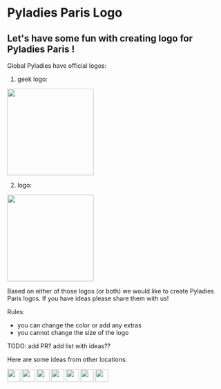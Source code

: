 # Pyladies Paris Logo

## Let's have some fun with creating logo for Pyladies Paris !

Global Pyladies have official logos:

1. geek logo:
<img src="https://github.com/pyladies/pyladies-assets/blob/master/geek/png/pylady_geek_full_standard.png" width="200">

2. logo: 

<img src="https://github.com/pyladies/pyladies-assets/blob/master/wordmark/png/pyladies_wordmark_standard_black.png" width="200">

Based on either of those logos (or both) we would like to create Pyladies Paris logos.
If you have ideas please share them with us!

Rules:

- you can change the color or add any extras
- you cannot change the size of the logo

TODO: add PR? add list with ideas??

Here are some ideas from other locations:

<img src="https://github.com/pyladies/pyladies-assets/blob/master/locations/pyladies_amsterdam_logo.jpeg" width="30">
<img src="https://github.com/pyladies/pyladies-assets/blob/master/locations/pyladies_australia_logo.png" width="30">
<img src="https://github.com/pyladies/pyladies-assets/blob/master/locations/pyladies_berlin_logo.png" width="30">
<img src="https://github.com/pyladies/pyladies-assets/blob/master/locations/pyladies_brasil_logo.png" width="30">
<img src="https://github.com/pyladies/pyladies-assets/blob/master/locations/pyladies_pdx_logo.png" width="30">
<img src="https://github.com/pyladies/pyladies-assets/blob/master/locations/pyladies_taiwan_logo.png" width="30">
<img src="https://github.com/pyladies/pyladies-assets/blob/master/locations/pyladies_poland_logo.png" width="30">
